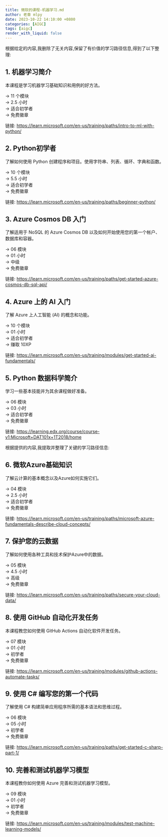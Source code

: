 ```yaml
---
title: 微软的课程-机器学习.md
author: 老章 mlpy
date: 2023-10-22 14:10:00 +0800
categories: [AIGC]
tags: [aigc]
render_with_liquid: false
---
```


根据给定的内容,我删除了无关内容,保留了有价值的学习路径信息,得到了以下整理:

## 1. 机器学习简介

本课程是学习机器学习基础知识和用例的好方法。 

→ 11 个模块  
→ 2.5 小时  
→ 适合初学者  
→ 免费徽章

链接: https://learn.microsoft.com/en-us/training/paths/intro-to-ml-with-python/

## 2. Python初学者

了解如何使用 Python 创建程序和项目。使用字符串、列表、循环、字典和函数。

→ 10 个模块  
→ 5.5 小时  
→ 适合初学者   
→ 免费徽章  

链接: https://learn.microsoft.com/en-us/training/paths/beginner-python/

## 3. Azure Cosmos DB 入门

了解适用于 NoSQL 的 Azure Cosmos DB 以及如何开始使用您的第一个帐户、数据库和容器。

→ 06 模块  
→ 01 小时  
→ 中级  
→ 免费徽章

链接: https://learn.microsoft.com/en-us/training/paths/get-started-azure-cosmos-db-sql-api/

## 4. Azure 上的 AI 入门

了解 Azure 上人工智能 (AI) 的概念和功能。

→ 10 个模块  
→ 01 小时  
→ 适合初学者  
→ 赚取 10XP

链接: https://learn.microsoft.com/en-us/training/modules/get-started-ai-fundamentals/

## 5. Python 数据科学简介

学习一些基本技能并为其余课程做好准备。

→ 06 模块  
→ 03 小时  
→ 适合初学者  
→ 免费徽章

链接: https://learning.edx.org/course/course-v1:Microsoft+DAT101x+1T2018/home

根据提供的内容,我提取并整理了关键的学习路径信息:

## 6. 微软Azure基础知识

了解云计算的基本概念以及Azure如何实施它们。 

→ 04 模块  
→ 2.5 小时  
→ 适合初学者  
→ 免费徽章

链接: https://learn.microsoft.com/en-us/training/paths/microsoft-azure-fundamentals-describe-cloud-concepts/

## 7. 保护您的云数据

了解如何使用各种工具和技术保护Azure中的数据。

→ 05 模块    
→ 4.5 小时  
→ 高级  
→ 免费徽章

链接: https://learn.microsoft.com/en-us/training/paths/secure-your-cloud-data/

## 8. 使用 GitHub 自动化开发任务

本课程教您如何使用 GitHub Actions 自动化软件开发任务。

→ 07 模块  
→ 01 小时   
→ 初学者  
→ 免费徽章

链接: https://learn.microsoft.com/en-us/training/modules/github-actions-automate-tasks/

## 9. 使用 C# 编写您的第一个代码

了解使用 C# 构建简单应用程序所需的基本语法和思维过程。

→ 06 模块  
→ 05 小时  
→ 初学者  
→ 免费徽章

链接: https://learn.microsoft.com/en-us/training/paths/get-started-c-sharp-part-1/

## 10. 完善和测试机器学习模型

本课程教你如何使用 Azure 完善和测试机器学习模型。

→ 09 模块  
→ 01 小时  
→ 初学者  
→ 免费徽章

链接: https://learn.microsoft.com/en-us/training/modules/test-machine-learning-models/